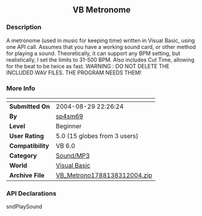 ﻿<div align="center">

## VB Metronome


</div>

### Description

A metronome (used in music for keeping time) written in Visual Basic, using one API call. Assumes that you have a working sound card, or other method for playing a sound. Theoretically, it can support any BPM setting, but realistically, I set the limits to 31-500 BPM. Also includes Cut Time, allowing for the beat to be twice as fast. WARNING : DO NOT DELETE THE INCLUDED WAV FILES. THE PROGRAM NEEDS THEM!
 
### More Info
 


<span>             |<span>
---                |---
**Submitted On**   |2004-08-29 22:26:24
**By**             |[sp4sm69](https://github.com/Planet-Source-Code/PSCIndex/blob/master/ByAuthor/sp4sm69.md)
**Level**          |Beginner
**User Rating**    |5.0 (15 globes from 3 users)
**Compatibility**  |VB 6\.0
**Category**       |[Sound/MP3](https://github.com/Planet-Source-Code/PSCIndex/blob/master/ByCategory/sound-mp3__1-45.md)
**World**          |[Visual Basic](https://github.com/Planet-Source-Code/PSCIndex/blob/master/ByWorld/visual-basic.md)
**Archive File**   |[VB\_Metrono1788138312004\.zip](https://github.com/Planet-Source-Code/sp4sm69-vb-metronome__1-55932/archive/master.zip)

### API Declarations

sndPlaySound





